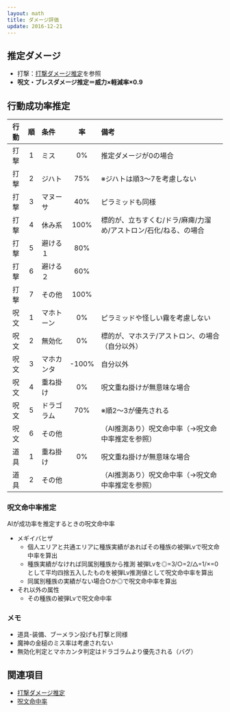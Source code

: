 ```yaml
---
layout: math
title: ダメージ評価
update: 2016-12-21
---
```


## 推定ダメージ

* 打撃：[打撃ダメージ推定](ai_weapon)を参照
* __呪文・ブレスダメージ推定＝威力×軽減率×0.9__


## 行動成功率推定

| 行動 | 順 | 条件       | 率  | 備考                                                             |
|:----:|:--:|:-----------|:---:|:-----------------------------------------------------------------|
| 打撃 |  1 | ミス       |  0% | 推定ダメージが0の場合                                            |
| 打撃 |  2 | ジハト     | 75% | ※ジハトは順3～7を考慮しない                                     |
| 打撃 |  3 | マヌーサ   | 40% | ピラミッドも同様                                                 |
| 打撃 |  4 | 休み系     |100% | 標的が、立ちすくむ/ドラ/麻痺/力溜め/アストロン/石化/ねる、の場合 |
| 打撃 |  5 | 避ける１   | 80% |
| 打撃 |  6 | 避ける２   | 60% |
| 打撃 |  7 | その他     |100% |
| 呪文 |  1 | マホトーン |  0% | ピラミッドや怪しい霧を考慮しない                                 |
| 呪文 |  2 | 無効化     |  0% | 標的が、マホステ/アストロン、の場合（自分以外）                  |
| 呪文 |  3 | マホカンタ |-100%| 自分以外                                                         |
| 呪文 |  4 | 重ね掛け   |  0% | 呪文重ね掛けが無意味な場合                                       |
| 呪文 |  5 | ドラゴラム | 70% | ※順2～3が優先される                                             |
| 呪文 |  6 | その他     |     | （AI推測あり）呪文命中率（→呪文命中率推定を参照）               |
| 道具 |  1 | 重ね掛け   |  0% | 呪文重ね掛けが無意味な場合                                       |
| 道具 |  2 | その他     |     | （AI推測あり）呪文命中率（→呪文命中率推定を参照）               |

### 呪文命中率推定

AIが成功率を推定するときの呪文命中率

* メギイバヒザ
	* 個人エリアと共通エリアに種族実績があればその種族の被弾Lvで呪文命中率を算出
	* 種族実績がなければ同属別種族から推測
		被弾Lvを◎=3/○=2/△=1/×=0として平均四捨五入したものを被弾Lv推測値として呪文命中率を算出
	* 同属別種族の実績がない場合○か◎で呪文命中率を算出
* それ以外の属性
	* その種族の被弾Lvで呪文命中率


### メモ

* 道具-装備、ブーメラン投げも打撃と同様
* 魔神の金槌のミス率は考慮されない
* 無効化判定とマホカンタ判定はドラゴラムより優先される（バグ）


## 関連項目

* [打撃ダメージ推定](ai_weapon)
* [呪文命中率](spell_hit_rate)
